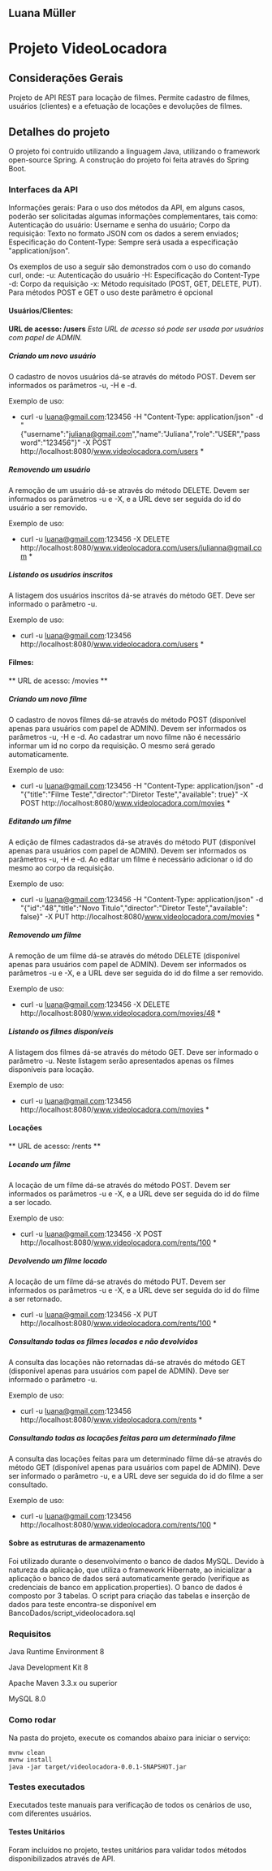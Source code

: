 ## Luana Müller
Projeto VideoLocadora
================

## Considerações Gerais

Projeto de API REST para locação de filmes. Permite cadastro de filmes, usuários (clientes) e a efetuação de locações e devoluções de filmes.

## Detalhes do projeto

O projeto foi contruído utilizando a linguagem Java, utilizando o framework open-source Spring.
A construção do projeto foi feita através do Spring Boot. 

### Interfaces da API

Informações gerais:
Para o uso dos métodos da API, em alguns casos, poderão ser solicitadas algumas informações complementares, tais como:
Autenticação do usuário: Username e senha do usuário;
Corpo da requisição: Texto no formato JSON com os dados a serem enviados;
Especificação do Content-Type: Sempre será usada a especificação "application/json".

Os exemplos de uso a seguir são demonstrados com o uso do comando curl, onde:
-u: Autenticação do usuário
-H: Especificação do Content-Type
-d: Corpo da requisição
-x: Método requisitado (POST, GET, DELETE, PUT). Para métodos POST e GET o uso deste parâmetro é opcional

#### Usuários/Clientes:

**URL de acesso: /users**
*Esta URL de acesso só pode ser usada por usuários com papel de ADMIN.* 

##### Criando um novo usuário

O cadastro de novos usuários dá-se através do método POST. Devem ser informados os parâmetros -u, -H e -d.

Exemplo de uso: 

* curl -u luana@gmail.com:123456 -H "Content-Type: application/json" -d "{\"username\":\"juliana@gmail.com\",\"name\":\"Juliana\",\"role\":\"USER\",\"password\":\"123456\"}" -X POST http://localhost:8080/www.videolocadora.com/users *

##### Removendo um usuário

A remoção de um usuário dá-se através do método DELETE. Devem ser informados os parâmetros -u e -X, e a URL deve ser seguida do id do usuário a ser removido.

Exemplo de uso:
 
* curl -u luana@gmail.com:123456 -X DELETE http://localhost:8080/www.videolocadora.com/users/julianna@gmail.com *

##### Listando os usuários inscritos

A listagem dos usuários inscritos dá-se através do método GET. Deve ser informado o parâmetro -u.

Exemplo de uso:

* curl -u luana@gmail.com:123456 http://localhost:8080/www.videolocadora.com/users *

#### Filmes:

** URL de acesso: /movies **

##### Criando um novo filme

O cadastro de novos filmes dá-se através do método POST (disponível apenas para usuários com papel de ADMIN). Devem ser informados os parâmetros -u, -H e -d.
Ao cadastrar um novo filme não é necessário informar um id no corpo da requisição. O mesmo será gerado automaticamente.

Exemplo de uso: 

* curl -u luana@gmail.com:123456 -H "Content-Type: application/json" -d "{\"title\":\"Filme Teste\",\"director\":\"Diretor Teste\",\"available\": true}" -X POST http://localhost:8080/www.videolocadora.com/movies *

##### Editando um filme 

A edição de filmes cadastrados dá-se através do método PUT (disponível apenas para usuários com papel de ADMIN). Devem ser informados os parâmetros -u, -H e -d.
Ao editar um filme é necessário adicionar o id do mesmo ao corpo da requisição.

Exemplo de uso: 

* curl -u luana@gmail.com:123456 -H "Content-Type: application/json" -d "{\"id\":\"48\",\"title\":\"Novo Titulo\",\"director\":\"Diretor Teste\",\"available\": false}" -X PUT http://localhost:8080/www.videolocadora.com/movies * 

##### Removendo um filme

A remoção de um filme dá-se através do método DELETE (disponível apenas para usuários com papel de ADMIN). Devem ser informados os parâmetros -u e -X, e a URL deve ser seguida do id do filme a ser removido.

Exemplo de uso:
 
* curl -u luana@gmail.com:123456 -X DELETE http://localhost:8080/www.videolocadora.com/movies/48 *

##### Listando os filmes disponíveis

A listagem dos filmes dá-se através do método GET. Deve ser informado o parâmetro -u.
Neste listagem serão apresentados apenas os filmes disponíveis para locação.

Exemplo de uso:

* curl -u luana@gmail.com:123456 http://localhost:8080/www.videolocadora.com/movies *

#### Locações

** URL de acesso: /rents **

##### Locando um filme

A locação de um filme dá-se através do método POST. Devem ser informados os parâmetros -u e -X, e a URL deve ser seguida do id do filme a ser locado.

Exemplo de uso:

* curl -u luana@gmail.com:123456 -X POST http://localhost:8080/www.videolocadora.com/rents/100 *

##### Devolvendo um filme locado

A locação de um filme dá-se através do método PUT. Devem ser informados os parâmetros -u e -X, e a URL deve ser seguida do id do filme a ser retornado.

* curl -u luana@gmail.com:123456 -X PUT http://localhost:8080/www.videolocadora.com/rents/100 *

##### Consultando todas os filmes locados e não devolvidos

A consulta das locações não retornadas dá-se através do método GET (disponível apenas para usuários com papel de ADMIN). Deve ser informado o parâmetro -u.

Exemplo de uso:

* curl -u luana@gmail.com:123456 http://localhost:8080/www.videolocadora.com/rents *

##### Consultando todas as locações feitas para um determinado filme

A consulta das locações feitas para um determinado filme dá-se através do método GET (disponível apenas para usuários com papel de ADMIN). Deve ser informado o parâmetro -u,  e a URL deve ser seguida do id do filme a ser consultado.

Exemplo de uso:

* curl -u luana@gmail.com:123456 http://localhost:8080/www.videolocadora.com/rents/100 *

#### Sobre as estruturas de armazenamento

Foi utilizado durante o desenvolvimento o banco de dados MySQL. Devido à natureza da aplicação, que utiliza o framework Hibernate, ao inicializar a aplicação o banco de dados será automaticamente gerado (verifique as credenciais de banco em application.properties). O banco de dados é composto por 3 tabelas. O script para criação das tabelas e inserção de dados para teste encontra-se disponível em BancoDados/script_videolocadora.sql

### Requisitos

Java Runtime Environment 8

Java Development Kit 8

Apache Maven 3.3.x ou superior

MySQL 8.0

### Como rodar

Na pasta do projeto, execute os comandos abaixo para iniciar o serviço:

	mvnw clean
	mvnw install
	java -jar target/videolocadora-0.0.1-SNAPSHOT.jar

### Testes executados

Executados teste manuais para verificação de todos os cenários de uso, com diferentes usuários.

#### Testes Unitários

Foram incluídos no projeto, testes unitários para validar todos métodos disponibilizados através de API.


